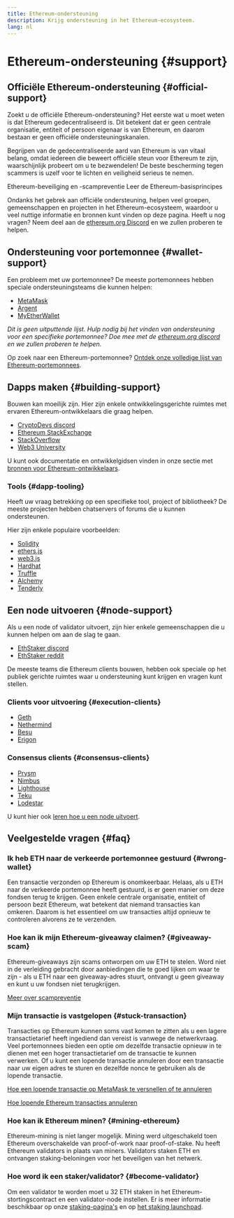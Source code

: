 ```yaml
---
title: Ethereum-ondersteuning
description: Krijg ondersteuning in het Ethereum-ecosysteem.
lang: nl
---
```


# Ethereum-ondersteuning {#support}

## Officiële Ethereum-ondersteuning {#official-support}

Zoekt u de officiële Ethereum-ondersteuning? Het eerste wat u moet weten is dat Ethereum gedecentraliseerd is. Dit betekent dat er geen centrale organisatie, entiteit of persoon eigenaar is van Ethereum, en daarom bestaan er geen officiële ondersteuningskanalen.

Begrijpen van de gedecentraliseerde aard van Ethereum is van vitaal belang, omdat iedereen die beweert officiële steun voor Ethereum te zijn, waarschijnlijk probeert om u te bezwendelen! De beste bescherming tegen scammers is uzelf voor te lichten en veiligheid serieus te nemen.

<DocLink href="/security/">
  Ethereum-beveiliging en -scampreventie
</DocLink>

<DocLink href="/learn/">
  Leer de Ethereum-basisprincipes
</DocLink>

Ondanks het gebrek aan officiële ondersteuning, helpen veel groepen, gemeenschappen en projecten in het Ethereum-ecosysteem, waardoor u veel nuttige informatie en bronnen kunt vinden op deze pagina. Heeft u nog vragen? Neem deel aan de [ethereum.org Discord](/discord/) en we zullen proberen te helpen.

## Ondersteuning voor portemonnee {#wallet-support}

Een probleem met uw portemonnee? De meeste portemonnees hebben speciale ondersteuningsteams die kunnen helpen:

- [MetaMask](https://metamask.zendesk.com/hc/)
- [Argent](https://support.argent.xyz/hc/)
- [MyEtherWallet](https://help.myetherwallet.com/)

_Dit is geen uitputtende lijst. Hulp nodig bij het vinden van ondersteuning voor een specifieke portemonnee? Doe mee met de [ethereum.org discord](https://discord.gg/ethereum-org) en we zullen proberen te helpen._

Op zoek naar een Ethereum-portemonnee? [Ontdek onze volledige lijst van Ethereum-portemonnees](/wallets/find-wallet/).

## Dapps maken {#building-support}

Bouwen kan moeilijk zijn. Hier zijn enkele ontwikkelingsgerichte ruimtes met ervaren Ethereum-ontwikkelaars die graag helpen.

- [CryptoDevs discord](https://discord.gg/Z9TA39m8Yu)
- [Ethereum StackExchange](https://ethereum.stackexchange.com/)
- [StackOverflow](https://stackoverflow.com/questions/tagged/web3)
- [Web3 University](https://www.web3.university/)

U kunt ook documentatie en ontwikkelgidsen vinden in onze sectie met [bronnen voor Ethereum-ontwikkelaars](/developers/).

### Tools {#dapp-tooling}

Heeft uw vraag betrekking op een specifieke tool, project of bibliotheek? De meeste projecten hebben chatservers of forums die u kunnen ondersteunen.

Hier zijn enkele populaire voorbeelden:

- [Solidity](https://gitter.im/ethereum/solidity)
- [ethers.js](https://discord.gg/6jyGVDK6Jx)
- [web3.js](https://discord.gg/GsABYQu4sC)
- [Hardhat](https://discord.gg/xtrMGhmbfZ)
- [Truffle](https://discord.gg/8uKcsccEYE)
- [Alchemy](http://alchemy.com/discord)
- [Tenderly](https://discord.gg/fBvDJYR)

## Een node uitvoeren {#node-support}

Als u een node of validator uitvoert, zijn hier enkele gemeenschappen die u kunnen helpen om aan de slag te gaan.

- [EthStaker discord](https://discord.gg/ethstaker)
- [EthStaker reddit](https://www.reddit.com/r/ethstaker)

De meeste teams die Ethereum clients bouwen, hebben ook speciale op het publiek gerichte ruimtes waar u ondersteuning kunt krijgen en vragen kunt stellen.

### Clients voor uitvoering {#execution-clients}

- [Geth](https://discord.gg/FqDzupGyYf)
- [Nethermind](https://discord.gg/YJx3pm8z5C)
- [Besu](https://discord.gg/p8djYngzKN)
- [Erigon](https://github.com/ledgerwatch/erigon/issues)

### Consensus clients {#consensus-clients}

- [Prysm](https://discord.gg/prysmaticlabs)
- [Nimbus](https://discord.gg/nSmEH3qgFv)
- [Lighthouse](https://discord.gg/cyAszAh)
- [Teku](https://discord.gg/7hPv2T6)
- [Lodestar](https://discord.gg/aMxzVcr)

U kunt hier ook [leren hoe u een node uitvoert](/developers/docs/nodes-and-clients/run-a-node/).

## Veelgestelde vragen {#faq}

### Ik heb ETH naar de verkeerde portemonnee gestuurd {#wrong-wallet}

Een transactie verzonden op Ethereum is onomkeerbaar. Helaas, als u ETH naar de verkeerde portemonnee heeft gestuurd, is er geen manier om deze fondsen terug te krijgen. Geen enkele centrale organisatie, entiteit of persoon bezit Ethereum, wat betekent dat niemand transacties kan omkeren. Daarom is het essentieel om uw transacties altijd opnieuw te controleren alvorens ze te verzenden.

### Hoe kan ik mijn Ethereum-giveaway claimen? {#giveaway-scam}

Ethereum-giveaways zijn scams ontworpen om uw ETH te stelen. Word niet in de verleiding gebracht door aanbiedingen die te goed lijken om waar te zijn - als u ETH naar een giveaway-adres stuurt, ontvangt u geen giveaway en kunt u uw fondsen niet terugkrijgen.

[Meer over scampreventie](/security/#common-scams)

### Mijn transactie is vastgelopen {#stuck-transaction}

Transacties op Ethereum kunnen soms vast komen te zitten als u een lagere transactietarief heeft ingediend dan vereist is vanwege de netwerkvraag. Veel portemonnees bieden een optie om dezelfde transactie opnieuw in te dienen met een hoger transactietarief om de transactie te kunnen verwerken. Of u kunt een lopende transactie annuleren door een transactie naar uw eigen adres te sturen en dezelfde nonce te gebruiken als de lopende transactie.

[Hoe een lopende transactie op MetaMask te versnellen of te annuleren](https://metamask.zendesk.com/hc/en-us/articles/360015489251-How-to-speed-up-or-cancel-a-pending-transaction)

[Hoe lopende Ethereum transacties annuleren](https://info.etherscan.com/how-to-cancel-ethereum-pending-transactions/)

### Hoe kan ik Ethereum minen? {#mining-ethereum}

Ethereum-mining is niet langer mogelijk. Mining werd uitgeschakeld toen Ethereum overschakelde van proof-of-work naar proof-of-stake. Nu heeft Ethereum validators in plaats van miners. Validators staken ETH en ontvangen staking-beloningen voor het beveiligen van het netwerk.

### Hoe word ik een staker/validator? {#become-validator}

Om een validator te worden moet u 32 ETH staken in het Ethereum-stortingscontract en een validator-node instellen. Er is meer informatie beschikbaar op onze [staking-pagina's](/staking) en op [het staking launchpad](https://launchpad.ethereum.org/).
